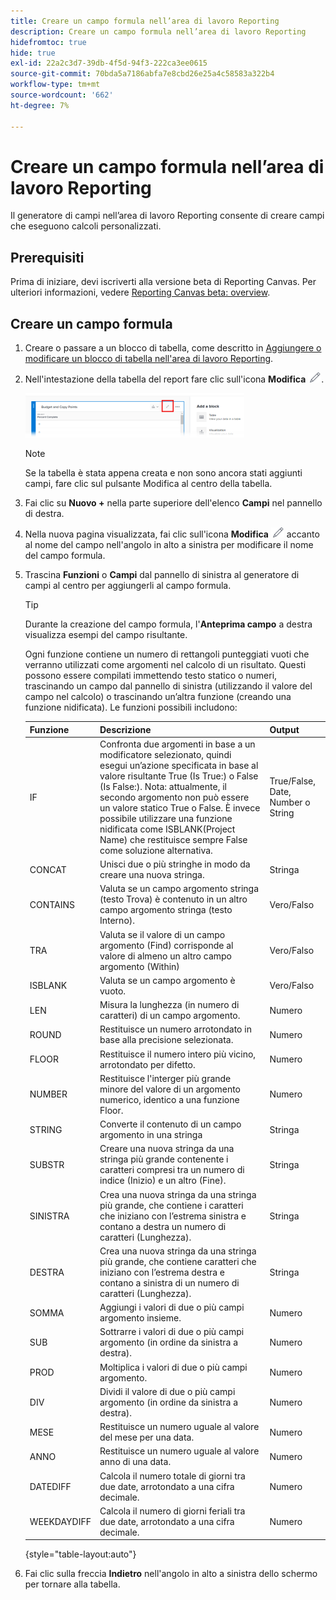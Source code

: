 ```yaml
---
title: Creare un campo formula nell’area di lavoro Reporting
description: Creare un campo formula nell’area di lavoro Reporting
hidefromtoc: true
hide: true
exl-id: 22a2c3d7-39db-4f5d-94f3-222ca3ee0615
source-git-commit: 70bda5a7186abfa7e8cbd26e25a4c58583a322b4
workflow-type: tm+mt
source-wordcount: '662'
ht-degree: 7%

---
```


# Creare un campo formula nell’area di lavoro Reporting

Il generatore di campi nell’area di lavoro Reporting consente di creare campi che eseguono calcoli personalizzati.

## Prerequisiti

Prima di iniziare, devi iscriverti alla versione beta di Reporting Canvas. Per ulteriori informazioni, vedere [Reporting Canvas beta: overview](/help/quicksilver/product-announcements/betas/canvas-dashboards-beta/reporting-canvas-beta-overview.md).

## Creare un campo formula

1. Creare o passare a un blocco di tabella, come descritto in [Aggiungere o modificare un blocco di tabella nell&#39;area di lavoro Reporting](../../../reports-and-dashboards/reporting-canvas/table-blocks/add-or-edit-report-table.md).
1. Nell&#39;intestazione della tabella del report fare clic sull&#39;icona **Modifica** ![Modifica](assets/edit-icon.png).

   ![Icona Modifica nell&#39;intestazione della tabella](assets/edit-icon-table-header-350x71.png)

   >[!NOTE]
   >
   >Se la tabella è stata appena creata e non sono ancora stati aggiunti campi, fare clic sul pulsante Modifica al centro della tabella.

1. Fai clic su **Nuovo +** nella parte superiore dell&#39;elenco **Campi** nel pannello di destra.
1. Nella nuova pagina visualizzata, fai clic sull&#39;icona **Modifica** ![Icona Modifica](assets/edit-icon.png) accanto al nome del campo nell&#39;angolo in alto a sinistra per modificare il nome del campo formula.
1. Trascina **Funzioni** o **Campi** dal pannello di sinistra al generatore di campi al centro per aggiungerli al campo formula.


   >[!TIP]
   >
   >Durante la creazione del campo formula, l&#39;**Anteprima campo** a destra visualizza esempi del campo risultante.

   Ogni funzione contiene un numero di rettangoli punteggiati vuoti che verranno utilizzati come argomenti nel calcolo di un risultato. Questi possono essere compilati immettendo testo statico o numeri, trascinando un campo dal pannello di sinistra (utilizzando il valore del campo nel calcolo) o trascinando un’altra funzione (creando una funzione nidificata). Le funzioni possibili includono:

   | Funzione | Descrizione | Output |
   |---|---|---|
   | IF | Confronta due argomenti in base a un modificatore selezionato, quindi esegui un’azione specificata in base al valore risultante True (Is True:) o False (Is False:). Nota: attualmente, il secondo argomento non può essere un valore statico True o False. È invece possibile utilizzare una funzione nidificata come ISBLANK(Project Name) che restituisce sempre False come soluzione alternativa. | True/False, Date, Number o String |
   | CONCAT | Unisci due o più stringhe in modo da creare una nuova stringa. | Stringa |
   | CONTAINS | Valuta se un campo argomento stringa (testo Trova) è contenuto in un altro campo argomento stringa (testo Interno). | Vero/Falso |
   | TRA | Valuta se il valore di un campo argomento (Find) corrisponde al valore di almeno un altro campo argomento (Within) | Vero/Falso |
   | ISBLANK | Valuta se un campo argomento è vuoto. | Vero/Falso |
   | LEN | Misura la lunghezza (in numero di caratteri) di un campo argomento. | Numero |
   | ROUND | Restituisce un numero arrotondato in base alla precisione selezionata. | Numero |
   | FLOOR | Restituisce il numero intero più vicino, arrotondato per difetto. | Numero |
   | NUMBER | Restituisce l&#39;interger più grande minore del valore di un argomento numerico, identico a una funzione Floor. | Numero |
   | STRING | Converte il contenuto di un campo argomento in una stringa | Stringa |
   | SUBSTR | Creare una nuova stringa da una stringa più grande contenente i caratteri compresi tra un numero di indice (Inizio) e un altro (Fine). | Stringa |
   | SINISTRA | Crea una nuova stringa da una stringa più grande, che contiene i caratteri che iniziano con l’estrema sinistra e contano a destra un numero di caratteri (Lunghezza). | Stringa |
   | DESTRA | Crea una nuova stringa da una stringa più grande, che contiene caratteri che iniziano con l’estrema destra e contano a sinistra di un numero di caratteri (Lunghezza). | Stringa |
   | SOMMA | Aggiungi i valori di due o più campi argomento insieme. | Numero |
   | SUB | Sottrarre i valori di due o più campi argomento (in ordine da sinistra a destra). | Numero |
   | PROD | Moltiplica i valori di due o più campi argomento. | Numero |
   | DIV | Dividi il valore di due o più campi argomento (in ordine da sinistra a destra). | Numero |
   | MESE | Restituisce un numero uguale al valore del mese per una data. | Numero |
   | ANNO | Restituisce un numero uguale al valore anno di una data. | Numero |
   | DATEDIFF | Calcola il numero totale di giorni tra due date, arrotondato a una cifra decimale. | Numero |
   | WEEKDAYDIFF | Calcola il numero di giorni feriali tra due date, arrotondato a una cifra decimale. | Numero |

   {style="table-layout:auto"}

1. Fai clic sulla freccia **Indietro** nell&#39;angolo in alto a sinistra dello schermo per tornare alla tabella.
